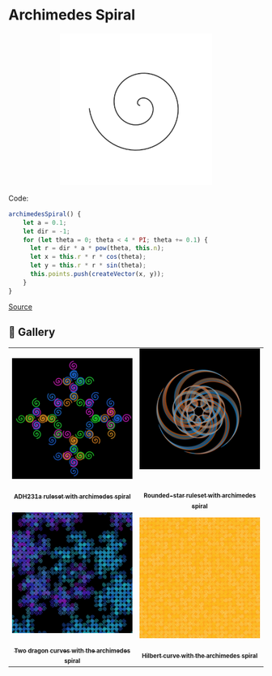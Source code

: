 # Archimedes Spiral

<p align="center"><img src="shape_images/archimedes.jpg" alt="archimedes spiral" width="300px"></p>

Code:

```JavaScript
archimedesSpiral() {
    let a = 0.1;
    let dir = -1;
    for (let theta = 0; theta < 4 * PI; theta += 0.1) {
      let r = dir * a * pow(theta, this.n);
      let x = this.r * r * cos(theta);
      let y = this.r * r * sin(theta);
      this.points.push(createVector(x, y));
    }
}
```

[Source](https://mathcurve.com/courbes2d.gb/archimede/archimede.shtml)

## 🌄 Gallery

<!-- IMAGE-LIST:START - Do not remove or modify this section -->
<!-- prettier-ignore-start -->
<!-- markdownlint-disable -->
<table>
  <tbody>
   <tr>
     <td align="center"><a href=""> <img class="img" src="../assets/Ruleset-shape-examples/ADH231a-archimedes.jpg" alt="ADH231a ruleset with archimedes spiral" style="vertical-align:top;" width="500" /><br /><sub><b><br/>ADH231a ruleset with archimedes spiral</b></sub></a></td>
     <td align="center"><a href=""> <img class="img" src="../assets/Ruleset-shape-examples/rounded-star-archimedes.jpg" alt="Rounded-star ruleset with archimedes spiral" style=" display: block;
    margin-left: auto;
    margin-right: auto;" width="500" /><br /><sub><b><br/>Rounded-star ruleset with archimedes spiral</b></sub></a></td>
    </tr>
    <tr>
     <td align="center"><a href=""> <img class="img" src="../assets/Ruleset-shape-examples/dragons-archimedes.jpg" alt="Two dragon curves with the archimedes spiral" style="vertical-align:top;" width="500" /><br /><sub><b><br/>Two dragon curves with the archimedes spiral</b></sub></a></td>
    <td align="center"><a href=""> <img class="img" src="../assets/Ruleset-shape-examples/hilbert-archimedes.jpg" alt="Hilbert curve with the archimedes spiral" style="vertical-align:top;" width="500" /><br /><sub><b><br/>Hilbert curve with the archimedes spiral</b></sub></a></td>
 </tbody>
</table>

<!-- markdownlint-restore -->
<!-- prettier-ignore-end -->

<!-- IMAGE-LIST:END -->
